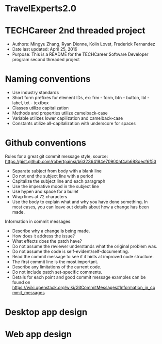# TravelExperts2.0
# TECHCareer 2nd threaded project

- Authors: Mingyu Zhang, Ryan Dionne, Kolin Lovet, Frederick Fernandez
- Date last updated: April 25, 2019
- Purpose: This is a README for the TECHCareer Software Developer program second threaded project

# Naming conventions
- Use industry standards
- Short form prefixes for element IDs, ex: frm - form, btn - button, lbl - label, txt - textbox
- Classes utilize capitalization
- Methods and properties utilize camelback-case
- Variable utilizes lower capilization and camelback-case
- Constants utilize all-capitalization with underscore for spaces

# Github conventions
Rules for a great git commit message style, source: https://gist.github.com/robertpainsi/b632364184e70900af4ab688decf6f53
- Separate subject from body with a blank line
- Do not end the subject line with a period
- Capitalize the subject line and each paragraph
- Use the imperative mood in the subject line
- Use hypen and space for a bullet
- Wrap lines at 72 characters
- Use the body to explain what and why you have done something. 
  In most cases, you can leave out details about how a change has been made.

Information in commit messages
- Describe why a change is being made.
- How does it address the issue?
- What effects does the patch have?
- Do not assume the reviewer understands what the original problem was.
- Do not assume the code is self-evident/self-documenting.
- Read the commit message to see if it hints at improved code structure.
- The first commit line is the most important.
- Describe any limitations of the current code.
- Do not include patch set-specific comments.
- Details for each point and good commit message examples can be found on https://wiki.openstack.org/wiki/GitCommitMessages#Information_in_commit_messages

# Desktop app design

# Web app design
